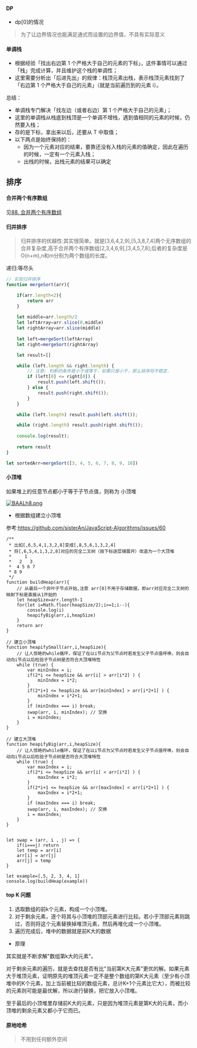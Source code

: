 #### DP
* dp[0]的情况
> 为了让边界情况也能满足通式而设置的边界值，不具有实际意义

#### 单调栈
* 根据经验「找出右边第 1 个严格大于自己的元素的下标」，这件事情可以通过「栈」完成计算，并且维护这个栈的单调性；
* 这里需要分析出「后进先出」的规律：栈顶元素出栈，表示栈顶元素找到了「右边第 1 个严格大于自己的元素」（就是当前遍历到的元素 i）。

总结：

  * 单调栈专门解决「找左边（或者右边）第 1 个严格大于自己的元素」；
  * 这里的单调栈从栈底到栈顶是一个单调不增栈，遇到值相同的元素的时候，仍然要入栈；
  * 存的是下标，拿出来以后，还要从 T 中取值；
  * 以下两点是始终保持的：
    * 因为一个元素对应的结果，要靠还没有入栈的元素的值确定，因此在遍历的时候，一定有一个元素入栈；
    * 出栈的时候，出栈元素的结果可以确定

## 排序

#### 合并两个有序数组
见[88. 合并两个有序数组](https://github.com/Hanqing1996/Leetcode/blob/master/js/88.%20%E5%90%88%E5%B9%B6%E4%B8%A4%E4%B8%AA%E6%9C%89%E5%BA%8F%E6%95%B0%E7%BB%84%E3%80%90%E5%8E%9F%E5%9C%B0%E6%8E%92%E5%BA%8F%E3%80%91.js)

#### 归并排序
> 归并排序的优越性:其实很简单。就是[3,6,4,2,9],[5,3,8,7,4]两个无序数组的合并复杂度,高于合并两个有序数组[2,3,4,6,9],[3,4,5,7,8];后者的复杂度是O(n+m),n和m分别为两个数组的长度。

递归:等尽头
```js
// 实现归并排序
function mergeSort(arr){

    if(arr.length<2){
        return arr
    }
    
    let middle=arr.length/2
    let leftArray=arr.slice(0,middle)
    let rightArray=arr.slice(middle)
    
    let left=mergeSort(leftArray)
    let right=mergeSort(rightArray)

    let result=[]

	while (left.length && right.length) {
		// 注意: 判断的条件是小于或等于，如果只是小于，那么排序将不稳定.
		if (left[0] <= right[0]) {
			result.push(left.shift());
		} else {
			result.push(right.shift());
		}
	}

	while (left.length) result.push(left.shift());

	while (right.length) result.push(right.shift());
    
    console.log(result);
    
    return result
}

let sortedArr=mergeSort([3, 4, 5, 6, 7, 8, 9, 10])
```

#### 小顶堆
如果堆上的任意节点都小于等于子节点值，则称为 小顶堆

[![BAALh8.png](https://s1.ax1x.com/2020/10/23/BAALh8.png)](https://imgchr.com/i/BAALh8)



* 根据数组建立小顶堆

参考:https://github.com/sisterAn/JavaScript-Algorithms/issues/60
```
/**
 * 比如[,6,5,4,1,3,2,8]变成[,8,5,6,1,3,2,4]
 * 将[,6,5,4,1,3,2,8]对应的完全二叉树（按下标逐层铺展开）改造为一个大顶堆
 *     1
 *   2   3
 *  4 5 6 7
 * 8 9
 */
function buildHeap(arr){
    // 从最后一个非叶子节点开始,注意 arr[0]不用于存储数据，即arr对应完全二叉树的映射下标是直接从1开始的
    let heapSize=arr.length-1
    for(let i=Math.floor(heapSize/2);i>=1;i--){
        console.log(i)
        heapifyBig(arr,i,heapSize)
    }
    return arr
}

// 建立小顶堆
function heapifySmall(arr,i,heapSize){
    // 让人惊艳的while循环，保证了在以i节点为父节点时若发生父子节点值呼唤，则会自动向i节点以后检验子节点树是否符合大顶堆特性
    while (true) {
        var minIndex = i;
        if(2*i <= heapSize && arr[i] > arr[i*2] ) {
            minIndex = i*2;
        }
        if(2*i+1 <= heapSize && arr[minIndex] > arr[i*2+1] ) {
            minIndex = i*2+1;
        }
        if (minIndex === i) break;
        swap(arr, i, minIndex); // 交换 
        i = minIndex; 
    }
}

// 建立大顶堆
function heapifyBig(arr,i,heapSize){
    // 让人惊艳的while循环，保证了在以i节点为父节点时若发生父子节点值呼唤，则会自动向i节点以后检验子节点树是否符合大顶堆特性
    while (true) {
        var maxIndex = i;
        if(2*i <= heapSize && arr[i] < arr[i*2] ) {
            maxIndex = i*2;
        }
        if(2*i+1 <= heapSize && arr[maxIndex] < arr[i*2+1] ) {
            maxIndex = i*2+1;
        }
        if (maxIndex === i) break;
        swap(arr, i, maxIndex); // 交换 
        i = maxIndex; 
    }
}


let swap = (arr, i , j) => {
    if(i===j) return
    let temp = arr[i]
    arr[i] = arr[j]
    arr[j] = temp
}

let example=[,5, 2, 3, 4, 1]
console.log(buildHeap(example))
```



#### top K 问题

1. 选取数组的前k个元素，构成一个小顶堆。
2. 对于剩余元素，逐个将其与小顶堆的顶部元素进行比较。若小于顶部元素则跳过，否则将这个元素替换掉堆顶元素，然后再堆化成一个小顶堆。
3. 遍历完成后，堆中的数据就是前K大的数据

* 原理

其实就是不断求解"数组第k大的元素"。

对于剩余元素的遍历，就是去查找是否有比"当前第K大元素"更优的解。如果元素大于堆顶元素，证明原先的堆顶元素一定不是整个数组的第K大元素（至少有小顶堆中的K个元素，加上当前被比较的数组元素，总计K+1个元素比它大），而被比较的元素则可能是最优解，所以进行替换，把它放入小顶堆。

至于最后的小顶堆里存储前K大的元素，只是因为堆顶元素是第K大的元素，而小顶堆的剩余元素又都小于它而已。




#### 原地哈希
> 不用到任何额外空间

